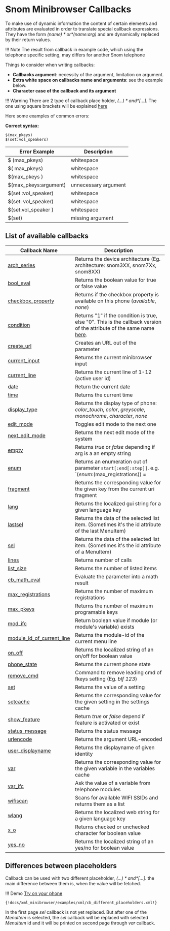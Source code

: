 # Snom Minibrowser Callbacks

To make use of dynamic information the content of certain elements and attributes are evaluated in order to translate special callback expressions.
They have the form *$(name)* or *$(name:arg)* and are dynamically replaced by their return values.

!!! Note
	The result from callback in example code, which using the telephone specific setting, may differs for another Snom telephone
	

Things to consider when writing callbacks:

* **Callbacks argument**: necessity of the argument, limitation on argument.
* **Extra white space on callbacks name and arguments**: see the example below.
* **Character case of the callback and its argument**

!!! Warning
	There are 2 type of callback place holder, *$(...)* and *$[...]*. The one using square brackets will be explained [here](#differences_between_placeholders)

Here some examples of common errors:

**Correct syntax:**

```
$(max_pkeys)
$(set:vol_speakers)
```

| Error Example | Description |
|---------------|-------------|
| $ (max_pkeys) | whitespace  |
| $( max_pkeys) | whitespace  |
| $(max_pkeys ) | whitespace  |
|$(max_pkeys:argument)|	unnecessary argument|
|$(set :vol_speaker)| whitespace |
|$(set: vol_speaker) | whitespace |
|$(set:vol_speaker ) | whitespace |
|$(set) | missing argument |

## List of available callbacks

| Callback Name | Description |
|---------------|-------------|
| [arch_series](../examples/cb_arch_series.md)   | Returns the device architecture (Eg. architecture: snom3XX, snom7Xx, snom8XX) |
| [bool_eval](../examples/cb_bool_eval.md) | Returns the boolean value for true or false value |
| [checkbox_property](../examples/cb_checkbox_property.md) | Returns if the checkbox property is available on this phone (*available*, *none*) |
| [condition](../examples/cb_condition.md) | Returns "1" if the condition is true, else "0". This is the callback version of the attribute of the same name [here](../main_tags/main_sub_tags/#conditional_blocks).
| [create_url](../examples/cb_create_url.md) | Creates an URL out of the parameter |
| [current_input](../examples/cb_current_input.md) | Returns the current minibrowser input |
| [current_line](../examples/cb_current_line.md) | Returns the current line of 1-12 (active user id) |
| [date](../examples/cb_date.md) | Return the current date |
| [time](../examples/cb_time.md) | Returns the current time |
| [display_type](../examples/cb_display_type.md) | Returns the display type of phone: *color_touch*, *color*, *greyscale*, *monochrome*, *character*, *none* |
| [edit_mode](../examples/cb_edit_mode.md) | Toggles edit mode to the next one |
| [next_edit_mode](../examples/cb_edit_mode.md) | Returns the next edit mode of the system |
| [empty](../examples/cb_empty.md) | Returns *true* or *false* depending if arg is a an empty string |
| [enum](../examples/cb_enum.md) | Returns an enumeration out of parameter `start[:end[:step]]`. e.g. `$(enum:$(max_registrations)) = |1|2|3|4|5|6|7|8|9|10|11|12|`| |
| [fragment](../examples/cb_fragment.md) | Returns the corresponding value for the given key from the current uri fragment |
| [lang](../examples/cb_lang.md) | Returns the localized gui string for a given language key |
| [lastsel](../examples/cb_lastsel.md) | Returns the data of the selected list item. (Sometimes it's the id attribute of the last MenuItem) |
| [sel](../examples/cb_lastsel.md) | Returns the data of the selected list item. (Sometimes it's the id attribute of a MenuItem) |
| [lines](../examples/cb_lines.md) | Returns number of calls |
| [list_size](../examples/cb_list_size.md) | Returns the number of listed items |
| [cb_math_eval](../examples/cb_math_eval.md) | Evaluate the parameter into a math result |
| [max_registrations](../examples/cb_max_registrations.md) | Returns the number of maximum registrations |
| [max_pkeys](../examples/cb_max_pkeys.md) | Returns the number of maximum programable keys |
| [mod_ifc](../examples/cb_mod_ifc.md) | Return boolean value if module (or module's variable) exists |
| [module_id_of_current_line](../examples/cb_module_id_of_current_line.md) | Returns the module-id of the current menu line |
| [on_off](../examples/cb_on_off.md) | Returns the localized string of an on/off for boolean value |
| [phone_state](../examples/cb_phone_state.md) | Returns the current phone state |
| [remove_cmd](../examples/cb_remove_cmd.md) | Command to remove leading cmd of fkeys setting (Eg. *blf 123*) |
| [set](../examples/cb_set.md) | Returns the value of a setting |
| [setcache](../examples/cb_setcache.md) | Returns the corresponding value for the given setting in the settings cache |
| [show_feature](../examples/cb_show_feature.md) | Return *true* or *false* depend if feature is activated or exist |
| [status_message](../examples/cb_status_message.md) | Returns the status message |
| [urlencode](../examples/cb_urlencode.md) | Returns the argument URL-encoded |
| [user_displayname](../examples/cb_user_displayname.md) | Returns the displayname of given identity |
| [var](../examples/cb_var.md) | Returns the corresponding value for the given variable in the variables cache |
| [var_ifc](../examples/cb_var_ifc.md) | Ask the value of a variable from telephone modules |
| [wifiscan](../examples/cb_wifiscan.md) | Scans for available WIFI SSIDs and returns them as a list |
| [wlang](../examples/cb_wlang.md) | Returns the localized web string for a given language key |
| [x_o](../examples/cb_x_o.md) | Returns checked or unchecked character for boolean value |
| [yes_no](../examples/cb_yes_no.md) | Returns the localized string of an yes/no for boolean value |

## Differences between placeholders

Callback can be used with two different placeholder, *$(...)* and *$[...]*. the main difference between them is, when the value will be fetched.

!!! Demo
    [Try on your phone](xml/cb_different_placeholders.xml)

```
{!docs/xml_minibrowser/examples/xml/cb_different_placeholders.xml!}
```

In the first page *sel* callback is not yet replaced. But after one of the *MenuItem* is selected, the *sel* callback will be replaced with selected *MenuItem* id and it will be printed on second page through *var* callback.
